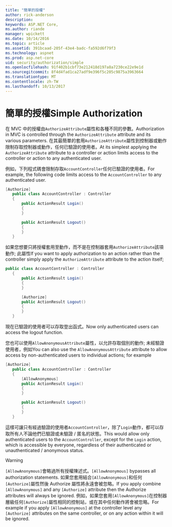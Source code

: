 ```yaml
---
title: "簡單的授權"
author: rick-anderson
description: 
keywords: ASP.NET Core,
ms.author: riande
manager: wpickett
ms.date: 10/14/2016
ms.topic: article
ms.assetid: 391bcaad-205f-43e4-badc-fa592d6f79f3
ms.technology: aspnet
ms.prod: asp.net-core
uid: security/authorization/simple
ms.openlocfilehash: 91f402b1cbf73e212418d197a8a7230ce22e9e1d
ms.sourcegitcommit: 8f4d4fad1ca27adf9e396f5c205c9875a3963664
ms.translationtype: MT
ms.contentlocale: zh-TW
ms.lasthandoff: 10/13/2017
---
```

# <a name="simple-authorization"></a><span data-ttu-id="6fa38-103">簡單的授權</span><span class="sxs-lookup"><span data-stu-id="6fa38-103">Simple Authorization</span></span>

<a name="security-authorization-simple"></a>

<span data-ttu-id="6fa38-104">在 MVC 中的授權由`AuthorizeAttribute`屬性和各種不同的參數。</span><span class="sxs-lookup"><span data-stu-id="6fa38-104">Authorization in MVC is controlled through the `AuthorizeAttribute` attribute and its various parameters.</span></span> <span data-ttu-id="6fa38-105">在其最簡單的套用`AuthorizeAttribute`屬性到控制器或動作限制存取控制器或動作，任何已驗證的使用者。</span><span class="sxs-lookup"><span data-stu-id="6fa38-105">At its simplest applying the `AuthorizeAttribute` attribute to a controller or action limits access to the controller or action to any authenticated user.</span></span>

<span data-ttu-id="6fa38-106">例如，下列程式碼會限制存取`AccountController`任何已驗證的使用者。</span><span class="sxs-lookup"><span data-stu-id="6fa38-106">For example, the following code limits access to the `AccountController` to any authenticated user.</span></span>

```csharp
[Authorize]
   public class AccountController : Controller
   {
       public ActionResult Login()
       {
       }

       public ActionResult Logout()
       {
       }
   }
   ```

<span data-ttu-id="6fa38-107">如果您想要只將授權套用至動作，而不是在控制器套用`AuthorizeAttribute`該項動作; 此屬性</span><span class="sxs-lookup"><span data-stu-id="6fa38-107">If you want to apply authorization to an action rather than the controller simply apply the `AuthorizeAttribute` attribute to the action itself;</span></span>

```csharp
public class AccountController : Controller
   {
       public ActionResult Login()
       {
       }

       [Authorize]
       public ActionResult Logout()
       {
       }
   }
   ```

<span data-ttu-id="6fa38-108">現在已驗證的使用者可以存取登出函式。</span><span class="sxs-lookup"><span data-stu-id="6fa38-108">Now only authenticated users can access the logout function.</span></span>

<span data-ttu-id="6fa38-109">您也可以使用`AllowAnonymousAttribute`屬性，以允許存取個別的動作; 未經驗證使用者，例如</span><span class="sxs-lookup"><span data-stu-id="6fa38-109">You can also use the `AllowAnonymousAttribute` attribute to allow access by non-authenticated users to individual actions; for example</span></span>

```csharp
[Authorize]
   public class AccountController : Controller
   {
       [AllowAnonymous]
       public ActionResult Login()
       {
       }

       public ActionResult Logout()
       {
       }
   }
   ```

<span data-ttu-id="6fa38-110">這樣可讓只有經過驗證的使用者`AccountController`，除了`Login`動作，都可以存取所有人不論他們已驗證或未驗證 / 匿名的狀態。</span><span class="sxs-lookup"><span data-stu-id="6fa38-110">This would allow only authenticated users to the `AccountController`, except for the `Login` action, which is accessible by everyone, regardless of their authenticated or unauthenticated / anonymous status.</span></span>

>[!WARNING]
> <span data-ttu-id="6fa38-111">`[AllowAnonymous]`會略過所有授權陳述式。</span><span class="sxs-lookup"><span data-stu-id="6fa38-111">`[AllowAnonymous]` bypasses all authorization statements.</span></span> <span data-ttu-id="6fa38-112">如果您套用結合`[AllowAnonymous]`和任何`[Authorize]`屬性然後 Authorize 屬性將永遠會被忽略。</span><span class="sxs-lookup"><span data-stu-id="6fa38-112">If you apply combine `[AllowAnonymous]` and any `[Authorize]` attribute then the Authorize attributes will always be ignored.</span></span> <span data-ttu-id="6fa38-113">例如，如果您套用`[AllowAnonymous]`在控制器層級任何`[Authorize]`屬性相同的控制站，或在其中任何動作將會被忽略。</span><span class="sxs-lookup"><span data-stu-id="6fa38-113">For example if you apply `[AllowAnonymous]` at the controller level any `[Authorize]` attributes on the same controller, or on any action within it will be ignored.</span></span>
